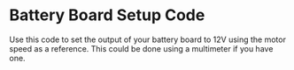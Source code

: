 # Battery Board Setup Code

Use this code to set the output of your battery board to 12V using the motor speed as a reference. This could be done using a multimeter if you have one.

